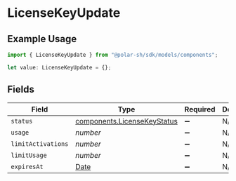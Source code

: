 # LicenseKeyUpdate

## Example Usage

```typescript
import { LicenseKeyUpdate } from "@polar-sh/sdk/models/components";

let value: LicenseKeyUpdate = {};
```

## Fields

| Field                                                                                         | Type                                                                                          | Required                                                                                      | Description                                                                                   |
| --------------------------------------------------------------------------------------------- | --------------------------------------------------------------------------------------------- | --------------------------------------------------------------------------------------------- | --------------------------------------------------------------------------------------------- |
| `status`                                                                                      | [components.LicenseKeyStatus](../../models/components/licensekeystatus.md)                    | :heavy_minus_sign:                                                                            | N/A                                                                                           |
| `usage`                                                                                       | *number*                                                                                      | :heavy_minus_sign:                                                                            | N/A                                                                                           |
| `limitActivations`                                                                            | *number*                                                                                      | :heavy_minus_sign:                                                                            | N/A                                                                                           |
| `limitUsage`                                                                                  | *number*                                                                                      | :heavy_minus_sign:                                                                            | N/A                                                                                           |
| `expiresAt`                                                                                   | [Date](https://developer.mozilla.org/en-US/docs/Web/JavaScript/Reference/Global_Objects/Date) | :heavy_minus_sign:                                                                            | N/A                                                                                           |